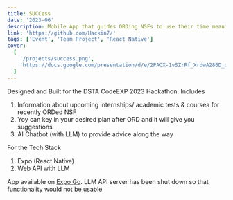```yaml
---
title: SUCCess
date: '2023-06'
description: Mobile App that guides ORDing NSFs to use their time meaningfully through LLMs, notifications and other resources
link: 'https://github.com/Hackin7/'
tags: ['Event', 'Team Project', 'React Native']
cover:
  [
    '/projects/success.png',
    'https://docs.google.com/presentation/d/e/2PACX-1vSZrRf_XrdwA286D_qj4g6my_O4GIJBh2qzjzAhVUVdQodiN2B_xBKqjrA5lJQxoiqEU6CgIUgHicny/embed?start=false&loop=false&delayms=3000'
  ]
---
```


<!--<iframe src="https://docs.google.com/presentation/d/e/2PACX-1vSZrRf_XrdwA286D_qj4g6my_O4GIJBh2qzjzAhVUVdQodiN2B_xBKqjrA5lJQxoiqEU6CgIUgHicny/embed?start=false&loop=false&delayms=3000" frameborder="0" width="960" height="569" allowfullscreen="true" mozallowfullscreen="true" webkitallowfullscreen="true"></iframe>
-->

Designed and Built for the DSTA CodeEXP 2023 Hackathon. Includes

1. Information about upcoming internships/ academic tests & coursea for recently ORDed NSF
2. Yoy can key in your desired plan after ORD and it will give you suggestions
3. AI Chatbot (with LLM) to provide advice along the way

For the Tech Stack

1. Expo (React Native)
2. Web API with LLM

App available on [Expo Go](exp://exp.host/@hackin7/SUCCess?release-channel=default).
LLM API server has been shut down so that functionality would not be usable
